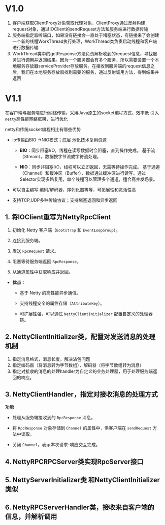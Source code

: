 # V1.0
1. 客户端获取ClientProxy对象获取代理对象，ClientProxy通过反射构建request对象，通过IOClient的sendRequest方法和服务端进行数据传输
2. 服务端指定监听端口，如果没有链接会一直处于堵塞状态，有链接来了会创建一个新的线程WorkThread执行处理，WorkThread类负责启动线程和客户端进行数据传输
3. WorkThread类中的getResponse方法负责解析收到的request信息，寻找服务进行调用并返回结果。因为一个服务器会有多个服务，所以需要设置一个本地服务存放器serviceProvider存放服务。在接收到服务端的request信息之后，我们在本地服务存放器找到需要的服务，通过反射调用方法，得到结果并返回

# V1.1
在客户端与服务端进行网络传输，采用Java原生的socket编程方式，效率低
引入`netty`高性能网络框架，进行优化

netty和传统socket编程相比有哪些优势

-   io传输由BIO ->NIO模式；底层 池化技术复用资源
    -   **BIO**：同步阻塞I/O，线程在读写数据时会阻塞，直到操作完成。
						   基于流（Stream），数据按字节流或字符流处理。

    
	-   **NIO**：同步非阻塞I/O，线程可以立即返回，无需等待操作完成。
											   基于通道（Channel）和缓冲区（Buffer），数据通过缓冲区进行读写。通过Selector实现多路复用，单个线程可以管理多个通道，适合高并发场景。

-   可以自主编写 编码/解码器，序列化器等等，可拓展性和灵活性高
  
-   支持TCP,UDP多种传输协议；支持堵塞返回和异步返回

## 1. 将IOClient重写为NettyRpcClient
1.  初始化 Netty 客户端（`Bootstrap` 和 `EventLoopGroup`）。
    
2.  连接到服务端。
    
3.  发送 `RpcRequest` 请求。
    
4.  阻塞等待服务端返回 `RpcResponse`。
    
5.  从通道属性中获取响应并返回。

-   **优点**：
    
    -   基于 Netty 的高性能异步通信。
        
    -   支持线程安全的属性存储（`AttributeKey`）。
        
    -   可扩展性强，可以通过 `NettyClientInitializer` 配置自定义的处理器链。
    
    
## 2. NettyClientInitializer类，配置对发送消息的处理机制
1. 指定消息格式，消息长度，解决沾包问题
2. 指定编码器（将消息转为字节数组），解码器（将字节数组转为消息）
3. 指定对接收的消息的处理handler为自定义的业务处理器，用于处理服务端返回的响应。

## 3. NettyClientHandler，指定对接收消息的处理方式
**功能**

-   处理从服务端接收到的 `RpcResponse` 消息。
    
-   将 `RpcResponse` 对象存储到 `Channel` 的属性中，供客户端在 `sendRequest` 方法中读取。
    
-   关闭 `Channel`，表示本次请求-响应交互完成。

## 4. NettyRPCRPCServer类实现RpcServer接口
## 5. NettyServerInitializer类 和NettyClientInitializer类似
## 6. NettyRPCServerHandler类，接收来自客户端的信息，并解析调用


<!--stackedit_data:
eyJoaXN0b3J5IjpbOTY5OTc4MDMxLDMwMzAzNTE3LDMxMzQ3OD
Y1N119
-->